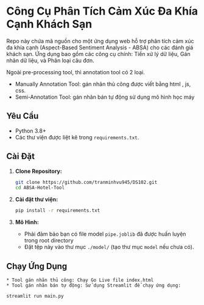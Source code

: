 # Công Cụ Phân Tích Cảm Xúc Đa Khía Cạnh Khách Sạn

Repo này chứa mã nguồn cho một ứng dụng web hỗ trợ phân tích cảm xúc đa khía cạnh (Aspect-Based Sentiment Analysis - ABSA) cho các đánh giá khách sạn. Ứng dụng bao gồm các công cụ chính: Tiền xử lý dữ liệu, Gán nhãn dữ liệu, và Phân loại câu đơn. 

Ngoài pre-processing tool, thì annotation tool có 2 loại. 
*  Manually Annotation Tool: gán nhãn thủ công được viết bằng html , js, css.
*  Semi-Annotation Tool: gán nhãn bán tự động sử dụng mô hình học máy

## Yêu Cầu

*   Python 3.8+
*   Các thư viện được liệt kê trong `requirements.txt`.

## Cài Đặt

1.  **Clone Repository:**
    ```bash
    git clone https://github.com/tranminhvu945/DS102.git
    cd ABSA-Hotel-Tool
    ```

2.  **Cài đặt thư viện:**
    ```bash
    pip install -r requirements.txt
    ```

3.  **Mô Hình:**
    *   Phải đảm bảo bạn có file model `pipe.joblib` đã được huấn luyện trong root directory
    *   Đặt tệp này vào thư mục `./model/` (tạo thư mục `model` nếu chưa có).

## Chạy Ứng Dụng
    * Tool gán nhãn thủ công: Chạy Go Live file index.html
    * Tool gán nhãn bán tự động: Sử dụng Streamlit để chạy ứng dụng:

```bash
streamlit run main.py
```
